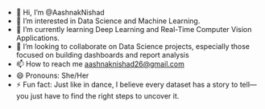 - 👋 Hi, I’m @AashnakNishad
- 👀 I’m interested in Data Science and Machine Learning.
- 🌱 I’m currently learning Deep Learning and Real-Time Computer Vision Applications.
- 💞️ I’m looking to collaborate on Data Science projects, especially those focused on building dashboards and report analysis
- 📫 How to reach me aashnaknishad26@gmail.com
- 😄 Pronouns: She/Her
- ⚡ Fun fact: Just like in dance, I believe every dataset has a story to tell—you just have to find the right steps to uncover it.

<!---
AashnakNishad/AashnakNishad is a ✨ special ✨ repository because its `README.md` (this file) appears on your GitHub profile.
You can click the Preview link to take a look at your changes.
--->
